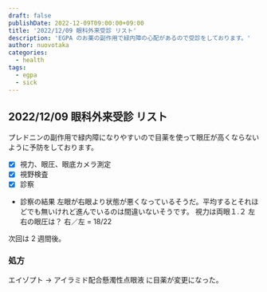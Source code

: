 ```yaml
---
draft: false
publishDate: 2022-12-09T09:00:00+09:00
title: '2022/12/09 眼科外来受診 リスト'
description: 'EGPA のお薬の副作用で緑内障の心配があるので受診をしております。'
author: nuovotaka
categories:
  - health
tags:
  - egpa
  - sick
---
```


## 2022/12/09 眼科外来受診 リスト

プレドニンの副作用で緑内障になりやすいので目薬を使って眼圧が高くならないように予防をしております。

- [x] 視力、眼圧、眼底カメラ測定
- [x] 視野検査
- [x] 診察
- 診察の結果
  左眼が右眼より状態が悪くなっているそうだ。平均するとそれほどでも無いけれど進んでいるのは間違いないそうです。
  視力は両眼１.２
  左右の眼圧は？
  右／左 = 18/22

次回は 2 週間後。

### 処方

エイゾプト → アイラミド配合懸濁性点眼液 に目薬が変更になった。
